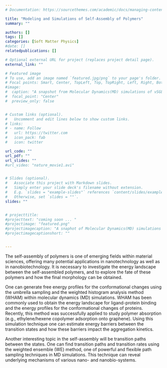 ```yaml
---
# Documentation: https://sourcethemes.com/academic/docs/managing-content/

title: "Modeling and Simulations of Self-Assembly of Polymers"
summary: ""

authors: []
tags: []
categories: [Soft Matter Physics]
#date: [] 
relatedpublications: []

# Optional external URL for project (replaces project detail page).
external_link: ""

# Featured image
# To use, add an image named `featured.jpg/png` to your page's folder.
# Focal points: Smart, Center, TopLeft, Top, TopRight, Left, Right, BottomLeft, Bottom, BottomRight.
#image: 
#  caption: "A snapshot from Molecular Dynamics(MD) simulations of vSGLT"
#  focal_point: "Center"
#  preview_only: false


# Custom links (optional).
#   Uncomment and edit lines below to show custom links.
# links:
# - name: Follow
#   url: https://twitter.com
#   icon_pack: fab
#   icon: twitter

url_code: ""
url_pdf: ""
url_slides: ""
#url_video: "nature_movie1.avi"


# Slides (optional).
#   Associate this project with Markdown slides.
#   Simply enter your slide deck's filename without extension.
#   E.g. `slides = "example-slides"` references `content/slides/example-slides.md`.
#   Otherwise, set `slides = ""`.
slides: ""


# projecttitle: 
#projecttext: "coming soon ... "
#projectimage: "featured.png"
#projectimagecaption: "A snaphot of Molecular Dynamics(MD) simulations of vSGLT"
#projectimagecaptionshort: ""


---
```


The self-assembly of polymers is one of emerging fields within material sciences, offering many potential applications in nanotechnology as well as in nanobiotechnology. It is necessary to investigate the energy landscape between the self-assembled polymers, and to explore the fate of these polymers and how the final morphology can be obtained. 

One can generate free energy profiles for the conformational changes using the umbrella sampling and the weighted histogram analysis method (WHAM) within molecular dynamics (MD) simulations. WHAM has been commonly used to obtain the energy landscape for ligand-protein binding and the energy profiles for the conformational changes of proteins. Recently, this method was successfully applied to study polymer absorption (e.g., ethylene/hexene copolymer adsorption onto graphene). Using this simulation technique one can estimate energy barriers between the transition states and how these barriers impact the aggregation kinetics. 

Another interesting topic in the self-assembly will be transition paths between the states. One can find transition paths and transition rates using the weighted ensemble (WE) method, one of powerful and flexible path sampling techniques in MD simulations. This technique can reveal underlying mechanisms of various nano- and nanobio-systems.     


